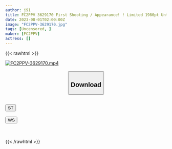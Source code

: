 ```yaml
---
author: j91
title: FC2PPV 3629170 First Shooting / Appearance! ! Limited 1980pt Until 8/7! ! Even Though It’s Beautiful, Untreated Bristles Are Sprouting… 2nd Recurring Vaginal Cum Shot In The Obscene Hole Of An Office Lady Who Is Happy To Writhe While Erecting Her Nipples! !
date: 2023-08-01T02:00:00Z
image: "FC2PPV-3629170.jpg"
tags: [Uncensored, ]
maker: [FC2PPV]
actress: []
---
```



{{< rawhtml >}}

<div class="video" data-videoid="vQy4p89BdGT4O2q">
    <a href="javascript:;">
        <img src="https://my.j91.asia/posts/FC2PPV-3629170/FC2PPV-3629170.jpg" width="WIDTH" height="HEIGHT" alt="FC2PPV-3629170.mp4" loading="lazy">
    </a>
</div>

<script type="text/javascript" src="https://j91.asia/asset/on-demand-st.js"></script>

<br>
  <link rel="stylesheet" href="https://j91.asia/asset/bs5.css">
  
  <center>
  <button class="btn btn-primary" type="button" data-bs-toggle="collapse" data-bs-target=".multi-collapse" aria-expanded="false" aria-controls="multiCollapseExample1 multiCollapseExample2"><h2>Download</h2></button></center>
</p>
<div class="row">
  <div class="col">
    <div class="collapse multi-collapse" id="multiCollapseExample1">
      <div class="card card-body">
	      	      <br>
<div class="buttons">  
<a href="https://streamtape.to/v/vQy4p89BdGT4O2q"><button class="btn-hover color-3"><i class="fa fa-download"></i> ST</button></a></div>
    </div>
  </div>
</div>
  <div class="col">
    <div class="collapse multi-collapse" id="multiCollapseExample2">
      <div class="card card-body">
	      <br>
<div class="buttons">
    <a href="https://wolfstream.tv/xgn0eaitrk0a.html"><button class="btn-hover color-9"><i class="fa fa-download"></i> WS</button></a></div>
<br><br>
      </div>
    </div>
  </div>
</div>

{{< /rawhtml >}}